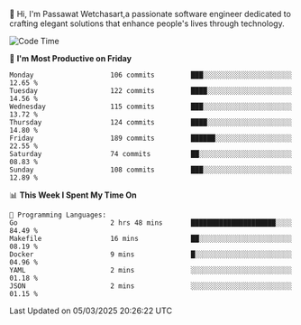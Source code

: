 
👋 Hi, I'm Passawat Wetchasart,a passionate software engineer dedicated to crafting elegant solutions that enhance people's lives through technology.


<!--START_SECTION:waka-->
![Code Time](http://img.shields.io/badge/Code%20Time-1%2C941%20hrs%2013%20mins-blue)

📅 **I'm Most Productive on Friday** 

```text
Monday                   106 commits         ███░░░░░░░░░░░░░░░░░░░░░░   12.65 % 
Tuesday                  122 commits         ████░░░░░░░░░░░░░░░░░░░░░   14.56 % 
Wednesday                115 commits         ███░░░░░░░░░░░░░░░░░░░░░░   13.72 % 
Thursday                 124 commits         ████░░░░░░░░░░░░░░░░░░░░░   14.80 % 
Friday                   189 commits         ██████░░░░░░░░░░░░░░░░░░░   22.55 % 
Saturday                 74 commits          ██░░░░░░░░░░░░░░░░░░░░░░░   08.83 % 
Sunday                   108 commits         ███░░░░░░░░░░░░░░░░░░░░░░   12.89 % 
```


📊 **This Week I Spent My Time On** 

```text
💬 Programming Languages: 
Go                       2 hrs 48 mins       █████████████████████░░░░   84.49 % 
Makefile                 16 mins             ██░░░░░░░░░░░░░░░░░░░░░░░   08.19 % 
Docker                   9 mins              █░░░░░░░░░░░░░░░░░░░░░░░░   04.96 % 
YAML                     2 mins              ░░░░░░░░░░░░░░░░░░░░░░░░░   01.18 % 
JSON                     2 mins              ░░░░░░░░░░░░░░░░░░░░░░░░░   01.15 % 
```


 Last Updated on 05/03/2025 20:26:22 UTC
<!--END_SECTION:waka-->

<!--
**markpassawat/markpassawat** is a ✨ _special_ ✨ repository because its `README.md` (this file) appears on your GitHub profile.

Here are some ideas to get you started:

- 🔭 I’m currently working on ...
- 🌱 I’m currently learning ...
- 👯 I’m looking to collaborate on ...
- 🤔 I’m looking for help with ...
- 💬 Ask me about ...
- 📫 How to reach me: ...
- 😄 Pronouns: He/Him
- ⚡ Fun fact: ...
-->
